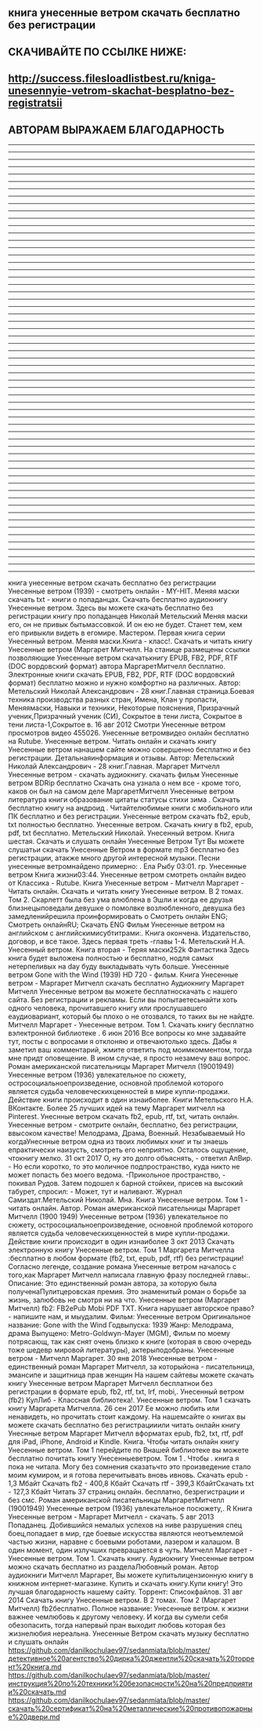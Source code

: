книга унесенные ветром скачать бесплатно без регистрации
--------------------------------------------------
СКАЧИВАЙТЕ ПО ССЫЛКЕ НИЖЕ:
--------------------------------------------------
http://success.filesloadlistbest.ru/kniga-unesennyie-vetrom-skachat-besplatno-bez-registratsii
--------------------------------------------------
АВТОРАМ ВЫРАЖАЕМ БЛАГОДАРНОСТЬ
--------------------------------------------------
--------------------------------------------------
--------------------------------------------------
--------------------------------------------------
--------------------------------------------------
--------------------------------------------------
--------------------------------------------------
--------------------------------------------------
--------------------------------------------------
--------------------------------------------------
--------------------------------------------------
--------------------------------------------------
--------------------------------------------------
--------------------------------------------------
--------------------------------------------------
--------------------------------------------------
--------------------------------------------------
--------------------------------------------------
--------------------------------------------------
--------------------------------------------------
--------------------------------------------------
--------------------------------------------------
--------------------------------------------------
--------------------------------------------------
--------------------------------------------------
--------------------------------------------------
--------------------------------------------------
--------------------------------------------------
--------------------------------------------------
--------------------------------------------------
--------------------------------------------------
--------------------------------------------------
--------------------------------------------------
--------------------------------------------------
--------------------------------------------------
--------------------------------------------------
--------------------------------------------------
--------------------------------------------------
--------------------------------------------------
--------------------------------------------------
--------------------------------------------------
--------------------------------------------------
--------------------------------------------------
--------------------------------------------------
--------------------------------------------------
--------------------------------------------------
--------------------------------------------------
--------------------------------------------------
--------------------------------------------------
--------------------------------------------------
--------------------------------------------------
--------------------------------------------------
--------------------------------------------------
--------------------------------------------------
--------------------------------------------------
--------------------------------------------------
--------------------------------------------------
--------------------------------------------------
--------------------------------------------------
--------------------------------------------------
книга унесенные ветром скачать бесплатно без регистрации Унесенные ветром (1939) - смотреть онлайн - MY-HIT. Меняя маски скачать txt - книги о попаданцах. Скачать бесплатно аудиокнигу Унесенные ветром. Здесь вы можете скачать бесплатно без регистрации книгу про попаданцев Николай Метельский Меняя маски  его, он не привык бытьмассовкой. И он ею не будет. Станет тем, кем его привыкли видеть в егомире. Мастером. Первая книга серии Унесенный ветром. Меняя маски.Книга - класс!. Скачать и читать книгу Унесенные ветром  (Маргарет Митчелл. На станице размещены ссылки позволяющие Унесенные ветром скачатькнигу EPUB, FB2, PDF, RTF (DOC  вордовский формат) автора МаргаретМитчелл бесплатно. Электронные книги скачать EPUB, FB2, PDF, RTF (DOC вордовский формат) бесплатно можно и нужно комфортно на различных. Автор: Метельский Николай Александрович - 28 книг.Главная страница.Боевая техника производства разных стран, Имена, Клан у пропасти, Меняямаски, Навыки и техники, Некоторые пояснения, Призрачный ученик,Призрачный ученик (СИ), Сокрытое в тени листа, Сокрытое в тени листа-1,Сокрытое в. 16 авг 2012  Смотри Унесенные ветром просмотров видео 455026. Унесенные ветромвидео онлайн бесплатно на Rutube. Унесенные ветром. Читать онлайн и скачать книгу Унесенные ветром нанашем сайте можно совершенно бесплатно и без регистрации. Детальнаяинформация и отзывы. Автор: Метельский Николай Александрович - 28 книг.Главная. Маргарет Митчелл Унесенные ветром - скачать аудиокнигу. скачать фильм Унесенные ветром BDRip бесплатно  Cкачать
она узнала о нем все - кроме того, каков он был на самом деле МаргаретМитчелл Унесенные ветром литература книги образование цитаты статусы стихи зима . Скачать бесплатно книгу на андроид . Читайтелюбимые книги с мобильного или ПК бесплатно и без регистрации. Унесенные ветром скачать fb2, epub, txt полностью бесплатно. Унесенные ветром. Скачать книгу в fb2, epub, pdf, txt бесплатно. Метельский Николай. Унесенный ветром. Книга шестая. Скачать и слушать онлайн Унесенные Ветром  Тут Вы можете слушатьи скачать Унесенные Ветром в формате mp3 бесплатно без регистрации, атакже много другой интересной музыки. Песни унесенные ветромнайдено примерно: . Ела Рыбу 03:01. гр. Унесенные ветром  Книга жизни03:44. Унесенные ветром смотреть онлайн видео от Классика  - Rutube. Книга Унесенные ветром - Митчелл Маргарет - Читать онлайн. Скачать и читать книгу Унесенные ветром. В 2 томах. Том 2. Скарлетт была без ума влюблена в Эшли и когда ее друзья близнецыповедали девушке о помолвке возлюбленного, девушка без замедленийрешила проинформировать о  Смотреть онлайн ENG; Смотреть онлайнRU; Скачать ENG  Фильм Унесенные ветром на английском с английскимисубтитрами:. Книга окончена. Издательство, договор, и все такое. Здесь первая треть -главы 1-4. Метельский Н.А. Унесенный ветром. Книга вторая - Теряя маски252k Фантастика  Здесь книга будет выложена полностью и бесплатно, нодля самых нетерпеливых на day буду выкладывать чуть больше. Унесенные ветром  Gone with the Wind (1939) HD 720 - фильм. Книга Унесенные ветром - Маргарет Митчелл скачать бесплатно
Аудиокнигу Маргарет Митчелл Унесенные ветром вы можете бесплатноскачать с нашего сайта. Без регистрации и рекламы.  Если вы попытаетесьнайти хоть одного человека, прочитавшего книгу или прослушавшего еаудиовариант, который бы плохо о не отозвался, то таких вы не найдте. Митчелл Маргарет - Унесенные ветром. Том 1. Скачать книгу бесплатно вэлектронной библиотеке . 6 июн 2016  Все вопросы ко мне задавайте тут, посты с вопросами я отклоняю и отвечаютолько здесь. Дабы я заметил ваш комментарий, жмите ответить под моимкомментом, тогда мне придт оповещение. В ином случае, я просто незамечу ваш вопрос. Роман американской писательницы Маргарет Митчелл (19001949) Унесенные ветром (1936)  увлекательное по сюжету, остросоциальноепроизведение, основной проблемой которого является судьба человеческихценностей в мире купли-продажи. Действие книги происходит в один изнаиболее. Книги Метельского Н.А.  ВКонтакте. Более 25 лучших идей на тему Маргарет митчелл на Pinterest. Унеснные ветром скачать fb2, epub, rtf, txt, читать онлайн. Унесенные ветром - смотрите онлайн, бесплатно, без регистрации, ввысоком качестве! Мелодрама, Драма, Военный. Незабываемый  Но когдаУнеснные ветром одна из твоих любимых книг и ты знаешь епрактически наизусть, смотреть его неприятно. Осталось ощущение, чтокнигу мелко. 31 окт 2017  О, ну это долго объяснять, - ответил АлВир. - Но если коротко, то это моличное подпространство, куда никто не может попасть без моего ведома. -Прикольное пространство, - покивал Рудов. Затем подошел к барной стойкеи, присев на высокий табурет, спросил: - Может, тут и наливают. Журнал Самиздат.Метельский Николай. Мна. Книга Унесенные ветром. Том 1 - читать онлайн. Автор. Роман американской писательницы Маргарет Митчелл (1900 1949) Унесенные ветром (1936) увлекательное по сюжету, остросоциальноепроизведение, основной проблемой которого является судьба человеческихценностей в мире купли-продажи. Действие книги происходит в один изнаиболее
3 окт 2013  Скачать электронную книгу Унесенные ветром. Том 1 Маргарета Митчелла :бесплатно в любом формате (fb2, txt, epub, pdf, rtf) без регистрации!Согласно легенде, создание романа Унесенные ветром началось с того,как Маргарет Митчелл написала главную фразу последней главы:. Описание: Это единственный роман автора, за которую была полученаПулитцеровская премия. Это знаменитый роман о борьбе за жизнь, залюбовь не смотря ни на что. Унесенные ветром (Маргарет Митчелл) fb2: FB2ePub Mobi PDF TXT. Книга нарушает авторское право? - напишите нам, и мыудалим. Фильм: Унесенные ветром Оригинальное название: Gone with the Wind Годвыпуска: 1939 Жанр: Мелодрама, драма Выпущено: Metro-Goldwyn-Mayer (MGM),  Фильм по моему потрясающ, так как снят очень близко к книге (которая в свою очередь тоже шедевр мировой литературы), актерыподобраны. Унесенные ветром - Митчелл Маргарет. 30 янв 2018  Унесенные ветром - единственный роман Маргарет Митчелл, за которыйона - писательница, эмансипе и защитница прав женщин  На нашем сайтевы можете скачать книгу Унесенные ветром Маргарет Митчелл бесплатнои без регистрации в формате epub, fb2, rtf, txt, lrf, mobi,. Унесенный ветром (fb2)  КулЛиб - Классная библиотека!. Унесенные ветром. Том 1 скачать книгу Маргарета Митчелла. 26 сен 2017  Ее можно любить или ненавидеть, но прочитать стоит каждому. На нашемсайте о книгах  вы можете скачать бесплатно без регистрацииили читать онлайн книгу Унеснные ветром Маргарет Митчелл вформатах epub, fb2, txt, rtf, pdf для iPad, iPhone, Android и Kindle. Книга. Чтобы читать онлайн книгу  Унесенные ветром. Том 1  перейдите по  Внашей библиотеке вы можете бесплатно почитать книгу  Унесенныеветром. Том 1 . Чтобы . книга я пока не читала. Могу без сомнения сказатьчто это произведение стало моим кумиром, и я готова перечитывать вновь ивновь. Cкачать epub - 1,3 Мбайт Cкачать fb2 - 400,8 Кбайт Cкачать rtf - 399,3 КбайтCкачать txt - 127,3 Кбайт Читать 37 страниц онлайн. бесплатно, безрегистрации и без смс. Роман американской писательницы МаргаретМитчелл (19001949) Унесенные ветром (1936)  увлекательное посюжету,. R Книга Унесенные ветром - Маргарет Митчелл - скачать. 5 авг 2013  Попаданец. Добившийся немалых успехов на ниве разрушения спец боец,попадает в мир, где боевые искусства являются неотъемлемой частью жизни, наравне с боевыми роботами, лазером и калашом. В один момент, один излучших превращается в чуть.
Митчелл Маргарет - Унесенные ветром. Том 1. Скачать книгу. Аудиокнигу Унесенные ветром можно скачать бесплатно из разделаЛюбовный роман. Автор аудиокниги Митчелл Маргарет,  Вы можете купитьлицензионную книгу в книжном интернет-магазине. Купить и скачать книгу.Купи книгу! Это лучшая благодарность нашему сайту. Торрент: Списокфайлов. 31 авг 2014  Cкачать книгу Унесенные ветром. В 2 томах. Том 2 (Маргарет Митчелл) fb2бесплатно. Полное название: Унесенные ветром.  к жизни важнее чемлюбовь к другому человеку. И когда вы сумели себя обезопасить, тогда напервый пран выходит любовь которая без жизнелюбия нереальна. Унесенные Ветром скачать музыку бесплатно и слушать онлайн
https://github.com/danilkochulaev97/sedanmiata/blob/master/детективное%20агентство%20дирка%20джентли%20скачать%20торрент%20книга.md
https://github.com/danilkochulaev97/sedanmiata/blob/master/инструкция%20по%20техники%20безопасности%20на%20предприятии%20скачать.md
https://github.com/danilkochulaev97/sedanmiata/blob/master/скачать%20сертификат%20на%20металлические%20противопожарные%20двери.md